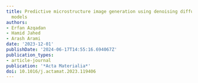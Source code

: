 ```yaml
---
title: Predictive microstructure image generation using denoising diffusion probabilistic
  models
authors:
- Erfan Azqadan
- Hamid Jahed
- Arash Arami
date: '2023-12-01'
publishDate: '2024-06-17T14:55:16.694067Z'
publication_types:
- article-journal
publication: '*Acta Materialia*'
doi: 10.1016/j.actamat.2023.119406
---
```

